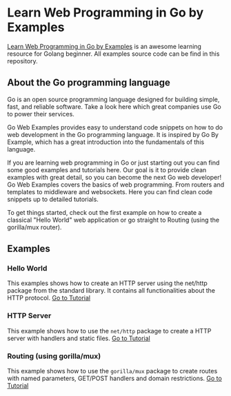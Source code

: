 # Learn Web Programming in Go by Examples

[Learn Web Programming in Go by Examples](https://gowebexamples.com/) is an awesome learning resource for Golang beginner. All examples source code can be find in this repository.

## About the Go programming language

Go is an open source programming language designed for building simple, fast, and reliable software. Take a look here which great companies use Go to power their services.

Go Web Examples provides easy to understand code snippets on how to do web development in the Go programming language. It is inspired by Go By Example, which has a great introduction into the fundamentals of this language.

If you are learning web programming in Go or just starting out you can find some good examples and tutorials here. Our goal is it to provide clean examples with great detail, so you can become the next Go web developer! Go Web Examples covers the basics of web programming. From routers and templates to middleware and websockets. Here you can find clean code snippets up to detailed tutorials.

To get things started, check out the first example on how to create a classical "Hello World" web application or go straight to Routing (using the gorilla/mux router).

## Examples

### Hello World

This examples shows how to create an HTTP server using the net/http package from the standard library. It contains all functionalities about the HTTP protocol. [Go to Tutorial](https://gowebexamples.com/hello-world/)

### HTTP Server

This example shows how to use the `net/http` package to create a HTTP server with handlers and static files. [Go to Tutorial](https://gowebexamples.com/http-server/)

### Routing (using gorilla/mux)

This example shows how to use the `gorilla/mux` package to create routes with named parameters, GET/POST handlers and domain restrictions. [Go to Tutorial](https://gowebexamples.com/routes-using-gorilla-mux/)
